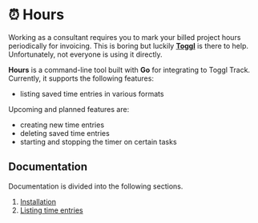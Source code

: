 # ⏰ Hours

Working as a consultant requires you to mark your billed project hours periodically for invoicing. This is boring but luckily [**Toggl**][toggl] is there to help. Unfortunately, not everyone is using it directly.

**Hours** is a command-line tool built with **Go** for integrating to Toggl Track. Currently, it supports the following features:

- listing saved time entries in various formats

Upcoming and planned features are:

- creating new time entries
- deleting saved time entries
- starting and stopping the timer on certain tasks

## Documentation

Documentation is divided into the following sections.

1. [Installation](docs/01-installation.md)
2. [Listing time entries](docs/02-listing.md)

[toggl]: https://toggl.com/

